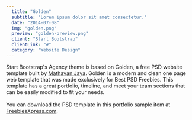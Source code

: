 ```yaml
---
  title: "Golden"
  subtitle: "Lorem ipsum dolor sit amet consectetur."
  date: "2014-07-08"
  img: "golden.png"
  preview: "golden-preview.png"
  client: "Start Bootstrap"
  clientLink: "#"
  category: "Website Design"
---
```


Start Bootstrap's Agency theme is based on Golden, a free PSD website template built by [Mathavan Jaya](//www.behance.net/MathavanJaya). Golden is a modern and clean one page web template that was made exclusively for Best PSD Freebies. This template has a great portfolio, timeline, and meet your team sections that can be easily modified to fit your needs. <br><br>You can download the PSD template in this portfolio sample item at [FreebiesXpress.com](//freebiesxpress.com/gallery/golden-free-one-page-web-template/).
